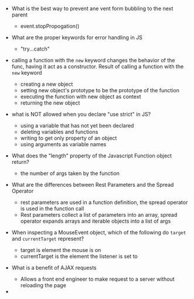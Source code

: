- What is the best way to prevent ane vent form bubbling to the next parent 
  - event.stopPropogation()
- What are the proper keywords for error handling in JS
  - "try...catch"
- calling a function with the `new` keyword changes the behavior of the func, having it act as a constructor. Result of calling a function with the `new` keyword
  - creating a new object
  - setting new object's prototype to be the prototype of the function 
  - executing the function with new object as context 
  - returning the new object 

- what is NOT allowed when you declare "use strict" in JS?
  - using a variable that has not yet been declared
  - deleting variables and functions 
  - writing to get only property of an object
  - using arguments as variable names

- What does the "length" property of the Javascript Function object return?
  - the number of args taken by the function 

- What are the differences between Rest Parameters and the Spread Operator 
  - rest parameters are used in a function definition, the spread operator is used in the function call 
  - Rest parameters collect a list of parameters into an array, spread operator expands arrays and iterable objects into a list of args 

- When inspecting a MouseEvent object, which of the following do `target` and `currentTarget` represent?
  - target is element the mouse is on
  - currentTarget is the element the listener is set to 

- What is a benefit of AJAX requests 
  - Allows a front end engineer to make request to a server without reloading the page 

- 